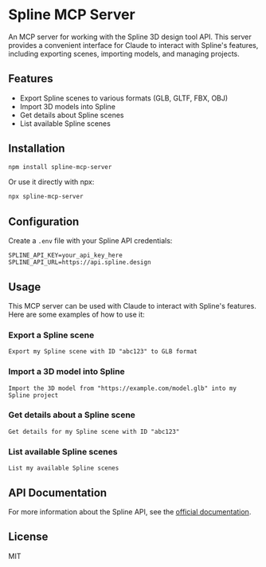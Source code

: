 # Spline MCP Server

An MCP server for working with the Spline 3D design tool API. This server provides a convenient interface for Claude to interact with Spline's features, including exporting scenes, importing models, and managing projects.

## Features

- Export Spline scenes to various formats (GLB, GLTF, FBX, OBJ)
- Import 3D models into Spline
- Get details about Spline scenes
- List available Spline scenes

## Installation

```bash
npm install spline-mcp-server
```

Or use it directly with npx:

```bash
npx spline-mcp-server
```

## Configuration

Create a `.env` file with your Spline API credentials:

```
SPLINE_API_KEY=your_api_key_here
SPLINE_API_URL=https://api.spline.design
```

## Usage

This MCP server can be used with Claude to interact with Spline's features. Here are some examples of how to use it:

### Export a Spline scene

```
Export my Spline scene with ID "abc123" to GLB format
```

### Import a 3D model into Spline

```
Import the 3D model from "https://example.com/model.glb" into my Spline project
```

### Get details about a Spline scene

```
Get details for my Spline scene with ID "abc123"
```

### List available Spline scenes

```
List my available Spline scenes
```

## API Documentation

For more information about the Spline API, see the [official documentation](https://docs.spline.design/).

## License

MIT